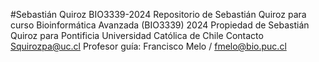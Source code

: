 #Sebastián Quiroz BIO3339-2024
Repositorio de Sebastián Quiroz para curso Bioinformática Avanzada (BIO3339) 2024
Propiedad de Sebastián Quiroz para Pontificia Universidad Católica de Chile 
Contacto Squirozpa@uc.cl
Profesor guía: Francisco Melo / fmelo@bio.puc.cl
